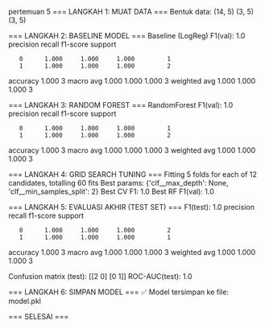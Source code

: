 pertemuan 5 
=== LANGKAH 1: MUAT DATA === Bentuk data: (14, 5) (3, 5) (3, 5)

=== LANGKAH 2: BASELINE MODEL === Baseline (LogReg) F1(val): 1.0 precision recall f1-score support

       0      1.000     1.000     1.000         1
       1      1.000     1.000     1.000         2

accuracy                          1.000         3
macro avg 1.000 1.000 1.000 3 weighted avg 1.000 1.000 1.000 3

=== LANGKAH 3: RANDOM FOREST === RandomForest F1(val): 1.0 precision recall f1-score support

       0      1.000     1.000     1.000         1
       1      1.000     1.000     1.000         2

accuracy                          1.000         3
macro avg 1.000 1.000 1.000 3 weighted avg 1.000 1.000 1.000 3

=== LANGKAH 4: GRID SEARCH TUNING === Fitting 5 folds for each of 12 candidates, totalling 60 fits Best params: {'clf__max_depth': None, 'clf__min_samples_split': 2} Best CV F1: 1.0 Best RF F1(val): 1.0

=== LANGKAH 5: EVALUASI AKHIR (TEST SET) === F1(test): 1.0 precision recall f1-score support

       0      1.000     1.000     1.000         2
       1      1.000     1.000     1.000         1

accuracy                          1.000         3
macro avg 1.000 1.000 1.000 3 weighted avg 1.000 1.000 1.000 3

Confusion matrix (test): [[2 0] [0 1]] ROC-AUC(test): 1.0

=== LANGKAH 6: SIMPAN MODEL === ✅ Model tersimpan ke file: model.pkl

=== SELESAI ===
